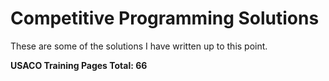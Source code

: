 # Competitive Programming Solutions

These are some of the solutions I have written up to this point.

**USACO Training Pages Total: $66$**

